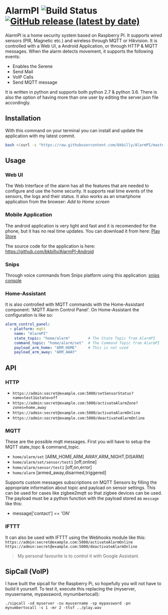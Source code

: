 # AlarmPI ![Build Status](https://github.com/bkbilly/AlarmPI/workflows/build/badge.svg) [![GitHub release (latest by date)](https://img.shields.io/github/v/release/bkbilly/AlarmPI)](https://github.com/bkbilly/AlarmPI/releases/latest)

AlarmPI is a home security system based on Raspberry PI. It supports wired sensors (PIR, Magnetic etc.) and wireless through MQTT or Hikvision. It is controlled with a Web UI, a Android Application, or through HTTP & MQTT messages. When the alarm detects movement, it supports the following events:
 * Enables the Serene
 * Send Mail
 * VoIP Calls
 * Send MQTT message

It is written in python and supports both python 2.7 & python 3.6. There is also the option of having more than one user by editing the server.json file accordingly.


## Installation
With this command on your terminal you can install and update the application with my latest commit.
```bash
bash <(curl -s "https://raw.githubusercontent.com/bkbilly/AlarmPI/master/install.sh")
```

## Usage
### Web UI
The Web Interface of the alarm has all the features that are needed to configure and use the home security. It supports real time events of the sensors, the logs and their status.
It also works as an smartphone application from the browser: _Add to Home screen_

### Mobile Application
The android application is very light and fast and it is recomended for the phone, but it has no real time updates.
You can download it from here: [Play Store](https://play.google.com/store/apps/details?id=bkbilly.alarmpi)

The source code for the application is here: https://github.com/bkbilly/AlarmPI-Android

### Snips
Through voice commands from Snips platform using this application: [snips console](https://console.snips.ai/store/en/skill_G4V82q5rb2)

### Home-Assistant
It is also controlled with MQTT commands with the Home-Assistant component: 'MQTT Alarm Control Panel'.
On Home-Assistant the configuration is like so:
```yaml
alarm_control_panel:
  - platform: mqtt
    name: "AlarmPI"
    state_topic: "home/alarm"        # The State Topic from AlarmPI
    command_topic: "home/alarm/set"  # The Command Topic from AlarmPI
    payload_arm_home: "ARM_HOME"     # This is not used
    payload_arm_away: "ARM_AWAY"
```

## API
### HTTP
  * `https://admin:secret@example.com:5000/setSensorStatus?name=test1&state=off`
  * `https://admin:secret@example.com:5000/activateAlarmZone?zones=home,away`
  * `https://admin:secret@example.com:5000/activateAlarmOnline`
  * `https://admin:secret@example.com:5000/deactivateAlarmOnline`

### MQTT
These are the possible mqtt messages. First you will have to setup the MQTT state_topc & command_topic.
  * `home/alarm/set` [ARM_HOME,ARM_AWAY,ARM_NIGHT,DISARM]
  * `home/alarm/set/sensor/test1` [off,online]
  * `home/alarm/sensor/test1` [off,on,error]
  * `home/alarm` [armed_away,disarmed,triggered]

Supports custom messages subscriptions on MQTT Sensors by filling the appropriate information about topic and payload on sensor settings. This can be used for cases like zigbee2mqtt so that zigbee devices can be used. The payload must be a python function with the payload stored as `message` like this:
 * message['contact'] == 'ON'

### IFTTT
It can also be used with IFTTT using the Webhooks module like this:
`https://admin:secret@example.com:5000/activateAlarmOnline`
`https://admin:secret@example.com:5000/deactivateAlarmOnline`
>My personal favourite is to control it with Google Assistant.

## SipCall (VoIP)
I have built the sipcall for the Raspberry Pi, so hopefully you will not have to build it yourself.
To test it, execute this replacing the (myserver, myusername, mypassword, mynumbertocall):

`./sipcall -sd myserver -su myusername -sp mypassword -pn mynumbertocall -s 1 -mr 2 -ttsf ../play.wav`
